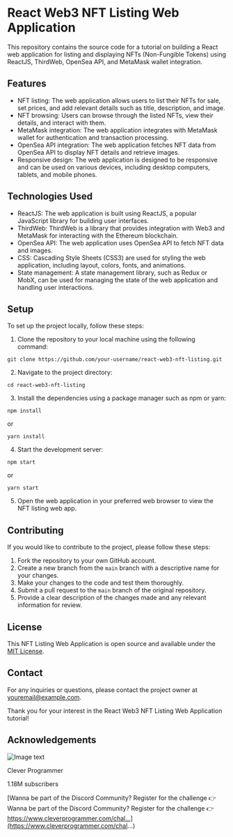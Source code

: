 # React Web3 NFT Listing Web Application

This repository contains the source code for a tutorial on building a React web application for listing and displaying NFTs (Non-Fungible Tokens) using ReactJS, ThirdWeb, OpenSea API, and MetaMask wallet integration.

## Features

- NFT listing: The web application allows users to list their NFTs for sale, set prices, and add relevant details such as title, description, and image.
- NFT browsing: Users can browse through the listed NFTs, view their details, and interact with them.
- MetaMask integration: The web application integrates with MetaMask wallet for authentication and transaction processing.
- OpenSea API integration: The web application fetches NFT data from OpenSea API to display NFT details and retrieve images.
- Responsive design: The web application is designed to be responsive and can be used on various devices, including desktop computers, tablets, and mobile phones.

## Technologies Used

- ReactJS: The web application is built using ReactJS, a popular JavaScript library for building user interfaces.
- ThirdWeb: ThirdWeb is a library that provides integration with Web3 and MetaMask for interacting with the Ethereum blockchain.
- OpenSea API: The web application uses OpenSea API to fetch NFT data and images.
- CSS: Cascading Style Sheets (CSS3) are used for styling the web application, including layout, colors, fonts, and animations.
- State management: A state management library, such as Redux or MobX, can be used for managing the state of the web application and handling user interactions.

## Setup

To set up the project locally, follow these steps:

1. Clone the repository to your local machine using the following command:
```
git clone https://github.com/your-username/react-web3-nft-listing.git
```
2. Navigate to the project directory:
```
cd react-web3-nft-listing
```
3. Install the dependencies using a package manager such as npm or yarn:
```
npm install
```
or
```
yarn install
```
4. Start the development server:
```
npm start
```
or
```
yarn start
```
5. Open the web application in your preferred web browser to view the NFT listing web app.

## Contributing

If you would like to contribute to the project, please follow these steps:

1. Fork the repository to your own GitHub account.
2. Create a new branch from the `main` branch with a descriptive name for your changes.
3. Make your changes to the code and test them thoroughly.
4. Submit a pull request to the `main` branch of the original repository.
5. Provide a clear description of the changes made and any relevant information for review.

## License

This NFT Listing Web Application is open source and available under the [MIT License](LICENSE).

## Contact

For any inquiries or questions, please contact the project owner at [youremail@example.com](mailto:youremail@example.com).

Thank you for your interest in the React Web3 NFT Listing Web Application tutorial!


## Acknowledgements

![Image text](https://yt3.ggpht.com/ytc/AMLnZu_GS4vuibuZjr4ZBgVr97RrriUQrrhqeyWQWqMYfQ=s176-c-k-c0x00ffffff-no-rj)

Clever Programmer

1.18M subscribers

[Wanna be part of the Discord Community? Register for the challenge 👉  Wanna be part of the Discord Community? Register for the challenge 👉  https://www.cleverprogrammer.com/chal...](https://www.cleverprogrammer.com/chal...)

